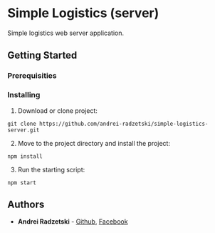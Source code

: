 # Simple Logistics (server)
Simple logistics web server application.

## Getting Started
### Prerequisities
### Installing
 1. Download or clone project:
  
  ```
  git clone https://github.com/andrei-radzetski/simple-logistics-server.git
  ```
  
 2. Move to the project directory and install the project:
  
  ```
  npm install
  ```
 3. Run the starting script:
  
  ```
  npm start
  ```
  
## Authors

* **Andrei Radzetski** - [Github](https://github.com/andrei-radzetski), [Facebook](https://www.facebook.com/stels666)

